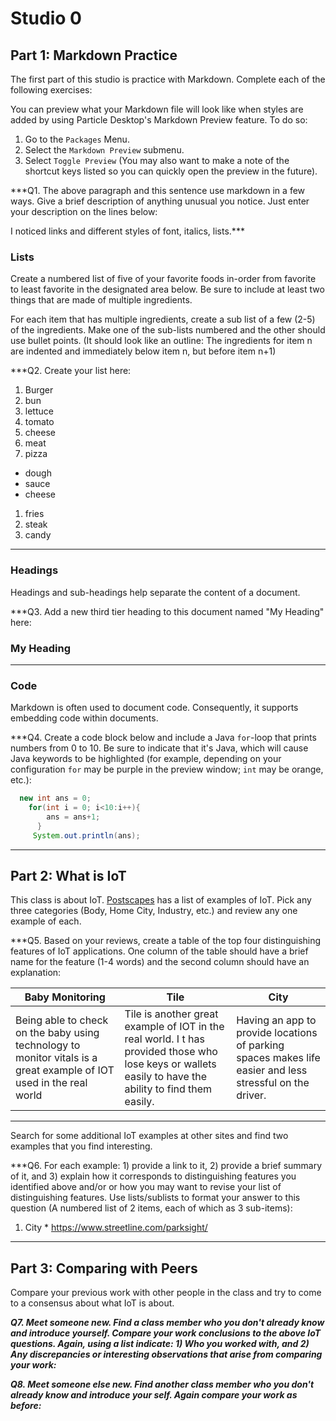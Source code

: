 # Studio 0

## Part 1: Markdown Practice

The first part of this studio is practice with Markdown. Complete each of the following exercises:

You can preview what your Markdown file will look like when styles are added by using Particle Desktop's Markdown Preview feature. To do so:
1. Go to the `Packages` Menu.
1. Select the `Markdown Preview` submenu.
1. Select `Toggle Preview` (You may also want to make a note of the shortcut keys listed so you can quickly open the preview in the future).

***Q1. The above paragraph and this sentence use markdown in a few ways.  Give a brief description of anything unusual you notice.  Just enter your description on the lines below:

 I noticed links and different styles of font, italics, lists.***

### Lists

Create a numbered list of five of your favorite foods in-order from favorite to least favorite in the designated area below. Be sure to include at least two things that are made of multiple ingredients.  

For each item that has multiple ingredients, create a sub list of a few (2-5) of the ingredients.  Make one of the sub-lists numbered and the other should use bullet points. (It should look like an outline: The ingredients for item n are indented and immediately below item n, but before item n+1)

***Q2. Create your list here:
1. Burger
  1. bun
  1. lettuce
  1. tomato
  1. cheese
  1. meat
1. pizza
  * dough
  * sauce
  * cheese
1. fries
1. steak
1. candy



***

### Headings

Headings and sub-headings help separate the content of a document.

***Q3. Add a new third tier heading to this document named "My Heading" here:

### My Heading
***

### Code

Markdown is often used to document code.  Consequently, it supports embedding code within documents.

***Q4. Create a code block below and include a Java `for`-loop that prints numbers from 0 to 10. Be sure to indicate that it's Java, which will cause Java keywords to be highlighted (for example, depending on your configuration `for` may be purple in the preview window; `int` may be orange, etc.):

```Java
  new int ans = 0;
    for(int i = 0; i<10:i++){
        ans = ans+1;
      }
     System.out.println(ans);
```
***

## Part 2: What is IoT

This class is about IoT.  [Postscapes](https://www.postscapes.com/internet-of-things-examples/) has a list of examples of IoT.  Pick any three categories (Body, Home City, Industry, etc.) and review any one example of each.

***Q5.  Based on your reviews, create a table of the top four distinguishing features of IoT applications. One column of the table should have a brief name for the feature (1-4 words) and the second column should have an explanation:

Baby Monitoring| Tile| City
-----|--------|--------
Being able to check on the baby using technology to monitor vitals is a great example of IOT used in the real world | Tile is another great example of IOT in the real world. I t has provided those who lose keys or wallets easily to have the ability to find them easily.| Having an app to provide locations of parking spaces makes life easier and less stressful on the driver.

***

Search for some additional IoT examples at other sites and find two examples that you find interesting.

***Q6.  For each example: 1) provide a link to it, 2) provide a brief summary of it, and 3) explain how it corresponds to distinguishing features you identified above and/or or how you may want to revise your list of distinguishing features.  Use lists/sublists to format your answer to this question (A numbered list of 2 items, each of which as 3 sub-items):

  1. City
    * https://www.streetline.com/parksight/
    
 ***

## Part 3: Comparing with Peers

Compare your previous work with other people in the class and try to come to a consensus about what IoT is about.

***Q7. Meet someone new.  Find a class member who you don't already know and introduce yourself.  Compare your work conclusions to the above IoT questions. Again, using a list indicate: 1) Who you worked with, and 2) Any discrepancies or interesting observations that arise from comparing your work:***

***Q8. Meet someone else new.  Find another class member who you don't already know and introduce your self.  Again compare your work as before:***
